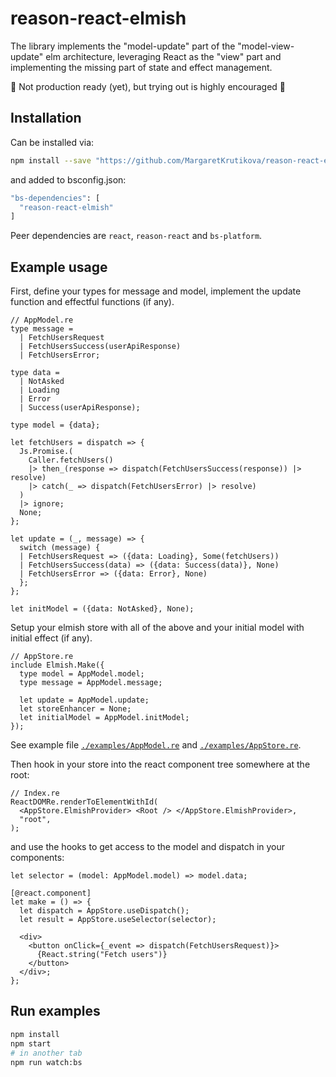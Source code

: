 # reason-react-elmish

The library implements the "model-update" part of the "model-view-update" elm architecture, leveraging React as the "view" part and implementing the missing part of state and effect management.

🚧 Not production ready (yet), but trying out is highly encouraged 🚧

## Installation

Can be installed via:

```sh
npm install --save "https://github.com/MargaretKrutikova/reason-react-elmish"
```

and added to bsconfig.json:

```sh
"bs-dependencies": [
  "reason-react-elmish"
]
```

Peer dependencies are `react`, `reason-react` and `bs-platform`.

## Example usage

First, define your types for message and model, implement the update function and effectful functions (if any).

```reason
// AppModel.re
type message =
  | FetchUsersRequest
  | FetchUsersSuccess(userApiResponse)
  | FetchUsersError;

type data =
  | NotAsked
  | Loading
  | Error
  | Success(userApiResponse);

type model = {data};

let fetchUsers = dispatch => {
  Js.Promise.(
    Caller.fetchUsers()
    |> then_(response => dispatch(FetchUsersSuccess(response)) |> resolve)
    |> catch(_ => dispatch(FetchUsersError) |> resolve)
  )
  |> ignore;
  None;
};

let update = (_, message) => {
  switch (message) {
  | FetchUsersRequest => ({data: Loading}, Some(fetchUsers))
  | FetchUsersSuccess(data) => ({data: Success(data)}, None)
  | FetchUsersError => ({data: Error}, None)
  };
};

let initModel = ({data: NotAsked}, None);
```

Setup your elmish store with all of the above and your initial model with initial effect (if any).

```reason
// AppStore.re
include Elmish.Make({
  type model = AppModel.model;
  type message = AppModel.message;

  let update = AppModel.update;
  let storeEnhancer = None;
  let initialModel = AppModel.initModel;
});

```

See example file [`./examples/AppModel.re`](./examples/AppModel.re) and [`./examples/AppStore.re`](./examples/AppStore.re).

Then hook in your store into the react component tree somewhere at the root:

```reason
// Index.re
ReactDOMRe.renderToElementWithId(
  <AppStore.ElmishProvider> <Root /> </AppStore.ElmishProvider>,
  "root",
);
```

and use the hooks to get access to the model and dispatch in your components:

```reason
let selector = (model: AppModel.model) => model.data;

[@react.component]
let make = () => {
  let dispatch = AppStore.useDispatch();
  let result = AppStore.useSelector(selector);

  <div>
    <button onClick={_event => dispatch(FetchUsersRequest)}>
      {React.string("Fetch users")}
    </button>
  </div>;
};
```

## Run examples

```sh
npm install
npm start
# in another tab
npm run watch:bs
```
